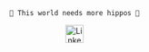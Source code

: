 <div align="center">
<code> 🦛 This world needs more hippos 🦛 </code>
</div>

<p align="center">
  <!-- &#8287;&#8287;&#8287;&#8287;&#8287; -->
  <a href="https://www.linkedin.com/in/mtrautne/"><img width="32px" alt="LinkedIn" title="Find me on Linkedin" src="https://i.imgur.com/QtuMZjB.png"/></a>
</p>
